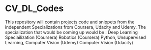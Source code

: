 # CV_DL_Codes
This repository will contain projects code and snippets from the independent Specializations from Coursera, Udacity and Udemy.
The specialization that would be coming up would be :
Deep Learning Speciailization (Coursera)
Robotics (Coursera)
Python, Unsupervised Learning, Computer Vision (Udemy)
Computer Vision (Udacity)
